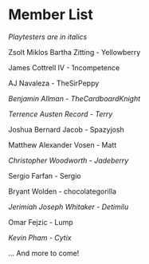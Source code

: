 # Member List

*Playtesters are in italics*

Zsolt Miklos Bartha Zitting - Yellowberry

James Cottrell IV - 1ncompetence

AJ Navaleza - TheSirPeppy

_Benjamin Allman - TheCardboardKnight_

_Terrence Austen Record - Terry_

Joshua Bernard Jacob - Spazyjosh

Matthew Alexander Vosen - Matt

_Christopher Woodworth - Jadeberry_

Sergio Farfan - Sergio

Bryant Wolden - chocolategorilla

_Jerimiah Joseph Whitaker - Detimilu_

Omar Fejzic - Lump

_Kevin Pham - Cytix_

... And more to come!
